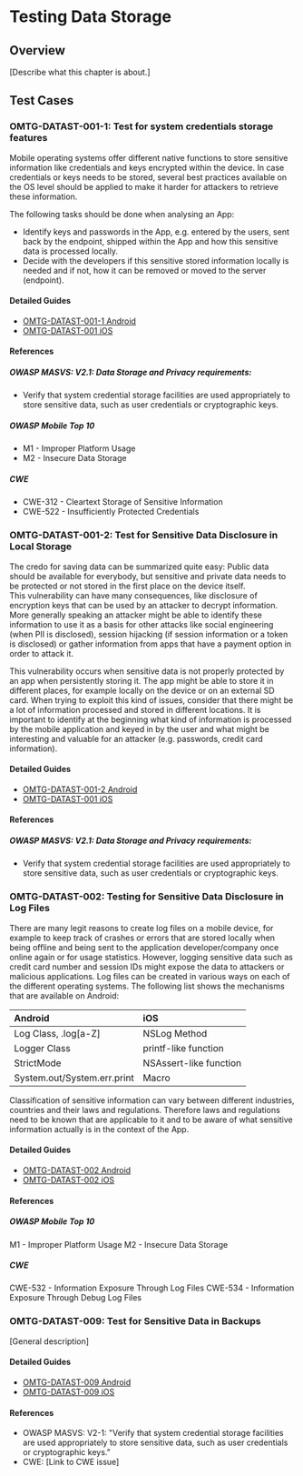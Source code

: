 # Testing Data Storage

## Overview

[Describe what this chapter is about.]

## Test Cases

### OMTG-DATAST-001-1: Test for system credentials storage features
Mobile operating systems offer different native functions to store sensitive information like credentials and keys encrypted within the device. In case credentials or keys needs to be stored, several best practices available on the OS level should be applied to make it harder for attackers to retrieve these information.

The following tasks should be done when analysing an App:
* Identify keys and passwords in the App, e.g. entered by the users, sent back by the endpoint, shipped within the App and how this sensitive data is processed locally.
* Decide with the developers if this sensitive stored information locally is needed and if not, how it can be removed or moved to the server (endpoint).

#### Detailed Guides

- [OMTG-DATAST-001-1 Android](0x00a_OMTG-DATAST_Android.md#OMTG-DATAST-001-1)
- [OMTG-DATAST-001 iOS](0x00b_OMTG-DATAST_iOS.md#OMTG-DATAST-001)

#### References

##### OWASP MASVS: V2.1: Data Storage and Privacy requirements:
* Verify that system credential storage facilities are used appropriately to store sensitive data, such as user credentials or cryptographic keys.

##### OWASP Mobile Top 10
* M1 - Improper Platform Usage
* M2 - Insecure Data Storage

##### CWE
* CWE-312 - Cleartext Storage of Sensitive Information
* CWE-522 - Insufficiently Protected Credentials

### <a name="OMTG-DATAST-001-2"></a>OMTG-DATAST-001-2: Test for Sensitive Data Disclosure in Local Storage

The credo for saving data can be summarized quite easy: Public data should be available for everybody, but sensitive and private data needs to be protected or not stored in the first place on the device itself.  
This vulnerability can have many consequences, like disclosure of encryption keys that can be used by an attacker to decrypt information. More generally speaking an attacker might be able to identify these information to use it as a basis for other attacks like social engineering (when PII is disclosed), session hijacking (if session information or a token is disclosed) or gather information from apps that have a payment option in order to attack it.

This vulnerability occurs when sensitive data is not properly protected by an app when persistently storing it. The app might be able to store it in different places, for example locally on the device or on an external SD card.
When trying to exploit this kind of issues, consider that there might be a lot of information processed and stored in different locations. It is important to identify at the beginning what kind of information is processed by the mobile application and keyed in by the user and what might be interesting and valuable for an attacker (e.g. passwords, credit card information).

#### Detailed Guides

- [OMTG-DATAST-001-2 Android](0x00a_OMTG-DATAST_Android.md#OMTG-DATAST-001-2)
- [OMTG-DATAST-001 iOS](0x00b_OMTG-DATAST_iOS.md#OMTG-DATAST-001)

#### References

##### OWASP MASVS: V2.1: Data Storage and Privacy requirements:
* Verify that system credential storage facilities are used appropriately to store sensitive data, such as user credentials or cryptographic keys.


### OMTG-DATAST-002: Testing for Sensitive Data Disclosure in Log Files

There are many legit reasons to create log files on a mobile device, for example to keep track of crashes or errors that are stored locally when being offline and being sent to the application developer/company once online again or for usage statistics. However, logging sensitive data such as credit card number and session IDs might expose the data to attackers or malicious applications.
Log files can be created in various ways on each of the different operating systems. The following list shows the mechanisms that are available on Android:

| Android                      | iOS           |
|:-----------------------------|:-------------|
|  Log Class, .log[a-Z]        | NSLog Method |
| Logger Class                 | printf-like function |
| StrictMode                   | NSAssert-like function |
| System.out/System.err.print  | Macro |

Classification of sensitive information can vary between different industries, countries and their laws and regulations. Therefore laws and regulations need to be known that are applicable to it and to be aware of what sensitive information actually is in the context of the App.

#### Detailed Guides

- [OMTG-DATAST-002 Android](0x00a_OMTG-DATAST_Android.md#OMTG-DATAST-002)
- [OMTG-DATAST-002 iOS](0x00b_OMTG-DATAST_iOS.md#OMTG-DATAST-002)

#### References

##### OWASP Mobile Top 10
M1 - Improper Platform Usage
M2 - Insecure Data Storage

##### CWE
CWE-532 - Information Exposure Through Log Files
CWE-534 - Information Exposure Through Debug Log Files


### OMTG-DATAST-009: Test for Sensitive Data in Backups
[General description]

#### Detailed Guides

- [OMTG-DATAST-009 Android](0x00a_OMTG-DATAST_Android.md#OMTG-DATAST-009)
- [OMTG-DATAST-009 iOS](0x00b_OMTG-DATAST_iOS.md#OMTG-DATAST-009)

#### References

- OWASP MASVS: V2-1: "Verify that system credential storage facilities are used appropriately to store sensitive data, such as user credentials or cryptographic keys."
- CWE: [Link to CWE issue]
